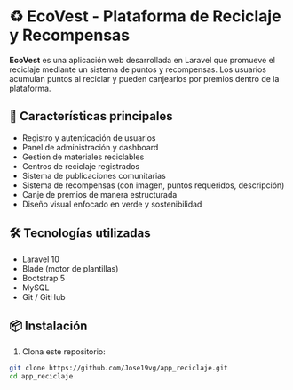 # ♻️ EcoVest - Plataforma de Reciclaje y Recompensas

**EcoVest** es una aplicación web desarrollada en Laravel que promueve el reciclaje mediante un sistema de puntos y recompensas. Los usuarios acumulan puntos al reciclar y pueden canjearlos por premios dentro de la plataforma.

## 🚀 Características principales

- Registro y autenticación de usuarios
- Panel de administración y dashboard
- Gestión de materiales reciclables
- Centros de reciclaje registrados
- Sistema de publicaciones comunitarias
- Sistema de recompensas (con imagen, puntos requeridos, descripción)
- Canje de premios de manera estructurada
- Diseño visual enfocado en verde y sostenibilidad

## 🛠️ Tecnologías utilizadas

- Laravel 10
- Blade (motor de plantillas)
- Bootstrap 5
- MySQL
- Git / GitHub

## 📦 Instalación

1. Clona este repositorio:

```bash
git clone https://github.com/Jose19vg/app_reciclaje.git
cd app_reciclaje